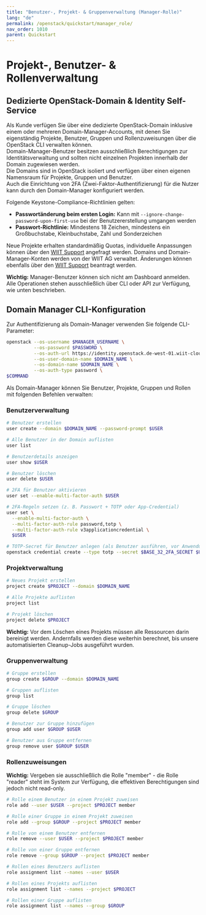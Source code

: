 ```yaml
---
title: "Benutzer-, Projekt- & Gruppenverwaltung (Manager-Rolle)"
lang: "de"
permalink: /openstack/quickstart/manager_role/
nav_order: 1010
parent: Quickstart
---
```


# Projekt-, Benutzer- & Rollenverwaltung

## Dedizierte OpenStack-Domain & Identity Self-Service

Als Kunde verfügen Sie über eine dedizierte OpenStack-Domain inklusive einem oder mehreren Domain-Manager-Accounts, mit denen Sie eigenständig Projekte, Benutzer, Gruppen und Rollenzuweisungen über die OpenStack CLI verwalten können.  
Domain-Manager-Benutzer besitzen ausschließlich Berechtigungen zur Identitätsverwaltung und sollten nicht einzelnen Projekten innerhalb der Domain zugewiesen werden.  
Die Domains sind in OpenStack isoliert und verfügen über einen eigenen Namensraum für Projekte, Gruppen und Benutzer.  
Auch die Einrichtung von 2FA (Zwei-Faktor-Authentifizierung) für die Nutzer kann durch den Domain-Manager konfiguriert werden.

Folgende Keystone-Compliance-Richtlinien gelten:
- **Passwortänderung beim ersten Login:** Kann mit `--ignore-change-password-upon-first-use` bei der Benutzererstellung umgangen werden  
- **Passwort-Richtlinie:** Mindestens 18 Zeichen, mindestens ein Großbuchstabe, Kleinbuchstabe, Zahl und Sonderzeichen

Neue Projekte erhalten standardmäßig Quotas, individuelle Anpassungen können über den [WIIT Support](mailto:helpdesk.de@wiit.one) angefragt werden.
Domains und Domain-Manager-Konten werden von der WIIT AG verwaltet. Änderungen können ebenfalls über den [WIIT Support](mailto:helpdesk.de@wiit.one) beantragt werden.

**Wichtig:** Manager-Benutzer können sich nicht am Dashboard anmelden. Alle Operationen stehen ausschließlich über CLI oder API zur Verfügung, wie unten beschrieben.

## Domain Manager CLI-Konfiguration

Zur Authentifizierung als Domain-Manager verwenden Sie folgende CLI-Parameter:

```bash
openstack --os-username $MANAGER_USERNAME \
          --os-password $PASSWORD \
          --os-auth-url https://identity.openstack.de-west-01.wiit-cloud.io/v3 \
          --os-user-domain-name $DOMAIN_NAME \
          --os-domain-name $DOMAIN_NAME \
          --os-auth-type password \
$COMMAND
```

Als Domain-Manager können Sie Benutzer, Projekte, Gruppen und Rollen mit folgenden Befehlen verwalten:

### Benutzerverwaltung

```bash
# Benutzer erstellen
user create --domain $DOMAIN_NAME --password-prompt $USER

# Alle Benutzer in der Domain auflisten
user list

# Benutzerdetails anzeigen
user show $USER

# Benutzer löschen
user delete $USER

# 2FA für Benutzer aktivieren
user set --enable-multi-factor-auth $USER

# 2FA-Regeln setzen (z. B. Passwort + TOTP oder App-Credential)
user set \
  --enable-multi-factor-auth \
  --multi-factor-auth-rule password,totp \
  --multi-factor-auth-rule v3applicationcredential \
  $USER

# TOTP-Secret für Benutzer anlegen (als Benutzer ausführen, vor Anwendung der 2FA-Regeln durch den Manager)
openstack credential create --type totp --secret $BASE_32_2FA_SECRET $USER_ID
```

### Projektverwaltung

```bash
# Neues Projekt erstellen
project create $PROJECT --domain $DOMAIN_NAME

# Alle Projekte auflisten
project list

# Projekt löschen
project delete $PROJECT
```

**Wichtig:** Vor dem Löschen eines Projekts müssen alle Ressourcen darin bereinigt werden. Andernfalls werden diese weiterhin berechnet, bis unsere automatisierten Cleanup-Jobs ausgeführt wurden.

### Gruppenverwaltung

```bash
# Gruppe erstellen
group create $GROUP --domain $DOMAIN_NAME

# Gruppen auflisten
group list

# Gruppe löschen
group delete $GROUP

# Benutzer zur Gruppe hinzufügen
group add user $GROUP $USER

# Benutzer aus Gruppe entfernen
group remove user $GROUP $USER
```

### Rollenzuweisungen

**Wichtig:** Vergeben sie ausschließlich die Rolle "member" - die Rolle "reader" steht im System zur Verfügung, die effektiven Berechtigungen sind jedoch nicht read-only. 

```bash
# Rolle einem Benutzer in einem Projekt zuweisen
role add --user $USER --project $PROJECT member

# Rolle einer Gruppe in einem Projekt zuweisen
role add --group $GROUP --project $PROJECT member

# Rolle von einem Benutzer entfernen
role remove --user $USER --project $PROJECT member

# Rolle von einer Gruppe entfernen
role remove --group $GROUP --project $PROJECT member

# Rollen eines Benutzers auflisten
role assignment list --names --user $USER

# Rollen eines Projekts auflisten
role assignment list --names --project $PROJECT

# Rollen einer Gruppe auflisten
role assignment list --names --group $GROUP
```
